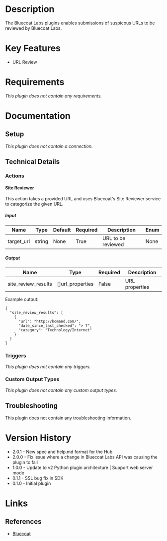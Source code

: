 # Description

The Bluecoat Labs plugins enables submissions of suspicous URLs to be reviewed by Bluecoat Labs.

# Key Features

* URL Review

# Requirements

_This plugin does not contain any requirements._

# Documentation

## Setup

_This plugin does not contain a connection._

## Technical Details

### Actions

#### Site Reviewer

This action takes a provided URL and uses Bluecoat's Site Reviewer service to categorize the given URL.

##### Input

|Name|Type|Default|Required|Description|Enum|
|----|----|-------|--------|-----------|----|
|target_url|string|None|True|URL to be reviewed|None|

##### Output

|Name|Type|Required|Description|
|----|----|--------|-----------|
|site_review_results|[]url_properties|False|URL properties|

Example output:

```
{
  "site_review_results": [
    {
      "url": "http://komand.com/",
      "date_since_last_checked": "> 7",
      "category": "Technology/Internet"
    }
  ]
}
```

### Triggers

_This plugin does not contain any triggers._

### Custom Output Types

_This plugin does not contain any custom output types._

## Troubleshooting

This plugin does not contain any troubleshooting information.

# Version History

* 2.0.1 - New spec and help.md format for the Hub
* 2.0.0 - Fix issue where a change in Bluecoat Labs API was causing the plugin to fail
* 1.0.0 - Update to v2 Python plugin architecture | Support web server mode
* 0.1.1 - SSL bug fix in SDK
* 0.1.0 - Initial plugin

# Links

## References

* [Bluecoat](https://www.bluecoat.com/support-services)

